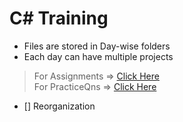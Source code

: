 # C# Training
- Files are stored in Day-wise folders
- Each day can have multiple projects
> For Assignments => [Click Here](Assignments/README.md)<br>
> For PracticeQns => [Click Here](PracticeQns/README.md)<br>
- [] Reorganization  
